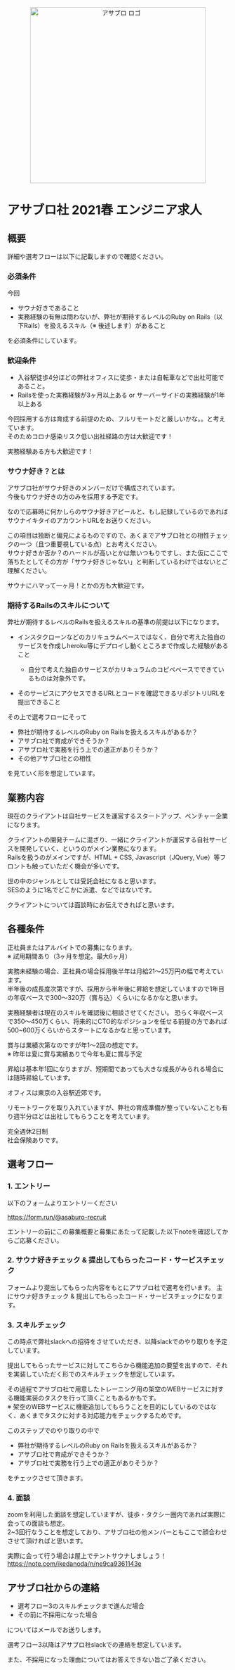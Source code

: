 <div align="center">
<img src="https://user-images.githubusercontent.com/1719765/73834925-e7651880-484f-11ea-8e06-a733e00f8519.png" alt="アサブロ ロゴ" title="アサブロ ロゴ" width="400">
</div>

# アサブロ社 2021春 エンジニア求人
## 概要
詳細や選考フローは以下に記載しますので確認ください。


### 必須条件
今回

- サウナ好きであること
- 実務経験の有無は問わないが、弊社が期待するレベルのRuby on Rails（以下Rails）を扱えるスキル（※ 後述します）があること

を必須条件にしています。

### 歓迎条件
- 入谷駅徒歩4分ほどの弊社オフィスに徒歩・または自転車などで出社可能であること。
- Railsを使った実務経験が3ヶ月以上ある or サーバーサイドの実務経験が1年以上ある

今回採用する方は育成する前提のため、フルリモートだと厳しいかな。。と考えています。<br>
そのためコロナ感染リスク低い出社経路の方は大歓迎です！

実務経験ある方も大歓迎です！

### サウナ好き？とは
アサブロ社がサウナ好きのメンバーだけで構成されています。<br>
今後もサウナ好きの方のみを採用する予定です。

なので応募時に何かしらのサウナ好きアピールと、もし記録しているのであればサウナイキタイのアカウントURLをお送りください。

この項目は独断と偏見によるものですので、あくまでアサブロ社との相性チェックの一つ（且つ重要視している点）とお考えください。<br>
サウナ好きか否か？のハードルが高いとかは無いつもりですし、また仮にここで落ちたとしてその方が「サウナ好きじゃない」と判断しているわけではないとご理解ください。

サウナにハマって一ヶ月！とかの方も大歓迎です。


### 期待するRailsのスキルについて
弊社が期待するレベルのRailsを扱えるスキルの基準の前提は以下になります。

- インスタクローンなどのカリキュラムベースではなく、自分で考えた独自のサービスを作成しheroku等にデプロイし動くところまで作成した経験があること
  - 自分で考えた独自のサービスがカリキュラムのコピペベースでできているものは対象外です。

- そのサービスにアクセスできるURLとコードを確認できるリポジトリURLを提出できること

その上で選考フローにそって

- 弊社が期待するレベルのRuby on Railsを扱えるスキルがあるか？
- アサブロ社で育成ができそうか？
- アサブロ社で実務を行う上での適正がありそうか？
- その他アサブロ社との相性

を見ていく形を想定しています。

## 業務内容
現在のクライアントは自社サービスを運営するスタートアップ、ベンチャー企業になります。

クライアントの開発チームに混ざり、一緒にクライアントが運営する自社サービスを開発していく、というのがメイン業務になります。<br>
Railsを扱うのがメインですが、HTML + CSS, Javascript（JQuery, Vue）等フロントも触っていただく機会が多いです。

世の中のジャンルとしては受託会社になると思います。<br>
SESのように1名でどこかに派遣、などではないです。

クライアントについては面談時にお伝えできればと思います。

## 各種条件
正社員またはアルバイトでの募集になります。<br>
※ 試用期間あり（3ヶ月を想定。最大6ヶ月）

実務未経験の場合、正社員の場合採用後半年は月給21〜25万円の幅で考えています。<br>
半年後の成長度次第ですが、採用から半年後に昇給を想定していますので1年目の年収ベースで300〜320万（賞与込）くらいになるかなと思います。

実務経験者は現在のスキルを確認後に相談させてください。
恐らく年収ベースで350〜450万くらい、将来的にCTO的なポジションを任せる前提の方であれば500~600万くらいからスタートになるかなと思っています。

賞与は業績次第なのですが年1〜2回の想定です。<br>
※ 昨年は夏に賞与実績ありで今年も夏に賞与予定

昇給は基本年1回になりますが、短期間であっても大きな成長がみられる場合には随時昇給しています。

オフィスは東京の入谷駅近郊です。

リモートワークを取り入れていますが、弊社の育成準備が整っていないことも有り週半分ほどは出社してもらうことを考えています。

完全週休2日制<br>
社会保険ありです。


## 選考フロー
### 1. エントリー
以下のフォームよりエントリーください

https://form.run/@asaburo-recruit

エントリーの前にこの募集概要と募集にあたって記載した以下noteを確認してからご応募ください。



### 2. サウナ好きチェック & 提出してもらったコード・サービスチェック
フォームより提出してもらった内容をもとにアサブロ社で選考を行います。
主にサウナ好きチェック & 提出してもらったコード・サービスチェックになります。

### 3. スキルチェック
この時点で弊社slackへの招待をさせていただき、以降slackでのやり取りを予定しています。

提出してもらったサービスに対してこちらから機能追加の要望を出すので、それを実装していただく形でのスキルチェックを想定しています。

その過程でアサブロ社で用意したトレーニング用の架空のWEBサービスに対する機能実装のタスクを行って頂くこともあるかもです。<br>
※ 架空のWEBサービスに機能追加してもらうことを目的にしているのではなく、あくまでタスクに対する対応能力をチェックするためです。

このステップでのやり取りの中で

- 弊社が期待するレベルのRuby on Railsを扱えるスキルがあるか？
- アサブロ社で育成ができそうか？
- アサブロ社で実務を行う上での適正がありそうか？

をチェックさせて頂きます。

### 4. 面談
zoomを利用した面談を想定していますが、徒歩・タクシー圏内であれば実際に会っての面談も想定。<br>
2~3回行なうことを想定しており、アサブロ社の他メンバーともここで顔合わせさせて頂ければと思います。

実際に会って行う場合は屋上でテントサウナしましょう！
https://note.com/ikedanoda/n/ne9ca9361143e

## アサブロ社からの連絡

- 選考フロー3のスキルチェックまで進んだ場合
- その前に不採用になった場合

についてはメールでお送りします。

選考フロー3以降はアサブロ社slackでの連絡を想定しています。

また、不採用になった理由についてはお答えできない旨ご了承ください。
